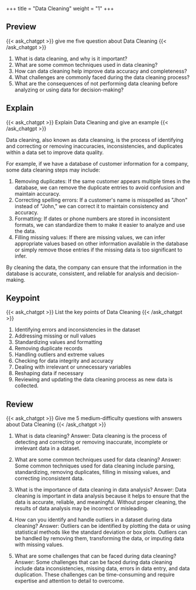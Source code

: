 +++
title = "Data Cleaning"
weight = "1"
+++
## Preview
{{< ask_chatgpt >}}
give me five question about Data Cleaning
{{< /ask_chatgpt >}}

1. What is data cleaning, and why is it important?
2. What are some common techniques used in data cleaning?
3. How can data cleaning help improve data accuracy and completeness?
4. What challenges are commonly faced during the data cleaning process?
5. What are the consequences of not performing data cleaning before analyzing or using data for decision-making?   

## Explain
{{< ask_chatgpt >}}
Explain Data Cleaning and give an example
{{< /ask_chatgpt >}}

Data cleaning, also known as data cleansing, is the process of identifying and correcting or removing inaccuracies, inconsistencies, and duplicates within a data set to improve data quality. 

For example, if we have a database of customer information for a company, some data cleaning steps may include:

1. Removing duplicates: If the same customer appears multiple times in the database, we can remove the duplicate entries to avoid confusion and maintain accuracy.
2. Correcting spelling errors: If a customer's name is misspelled as "Jhon" instead of "John," we can correct it to maintain consistency and accuracy.
3. Formatting: If dates or phone numbers are stored in inconsistent formats, we can standardize them to make it easier to analyze and use the data.
4. Filling missing values: If there are missing values, we can infer appropriate values based on other information available in the database or simply remove those entries if the missing data is too significant to infer. 

By cleaning the data, the company can ensure that the information in the database is accurate, consistent, and reliable for analysis and decision-making.   

## Keypoint
{{< ask_chatgpt >}}
List the key points of Data Cleaning
{{< /ask_chatgpt >}}

1. Identifying errors and inconsistencies in the dataset 
2. Addressing missing or null values 
3. Standardizing values and formatting 
4. Removing duplicate records 
5. Handling outliers and extreme values 
6. Checking for data integrity and accuracy 
7. Dealing with irrelevant or unnecessary variables 
8. Reshaping data if necessary 
9. Reviewing and updating the data cleaning process as new data is collected.   

## Review
{{< ask_chatgpt >}}
Give me 5 medium-difficulty questions with answers about Data Cleaning
{{< /ask_chatgpt >}}

1. What is data cleaning? 
Answer: Data cleaning is the process of detecting and correcting or removing inaccurate, incomplete or irrelevant data in a dataset. 

2. What are some common techniques used for data cleaning? 
Answer: Some common techniques used for data cleaning include parsing, standardizing, removing duplicates, filling in missing values, and correcting inconsistent data. 

3. What is the importance of data cleaning in data analysis? 
Answer: Data cleaning is important in data analysis because it helps to ensure that the data is accurate, reliable, and meaningful. Without proper cleaning, the results of data analysis may be incorrect or misleading. 

4. How can you identify and handle outliers in a dataset during data cleaning? 
Answer: Outliers can be identified by plotting the data or using statistical methods like the standard deviation or box plots. Outliers can be handled by removing them, transforming the data, or imputing data with missing values. 

5. What are some challenges that can be faced during data cleaning? 
Answer: Some challenges that can be faced during data cleaning include data inconsistencies, missing data, errors in data entry, and data duplication. These challenges can be time-consuming and require expertise and attention to detail to overcome.   

